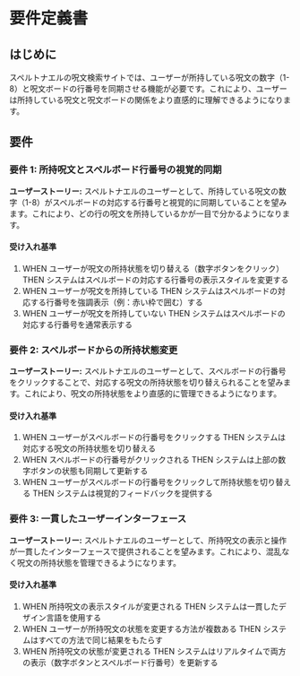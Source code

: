 # 要件定義書

## はじめに

スペルトナエルの呪文検索サイトでは、ユーザーが所持している呪文の数字（1-8）と呪文ボードの行番号を同期させる機能が必要です。これにより、ユーザーは所持している呪文と呪文ボードの関係をより直感的に理解できるようになります。

## 要件

### 要件 1: 所持呪文とスペルボード行番号の視覚的同期

**ユーザーストーリー:** スペルトナエルのユーザーとして、所持している呪文の数字（1-8）がスペルボードの対応する行番号と視覚的に同期していることを望みます。これにより、どの行の呪文を所持しているかが一目で分かるようになります。

#### 受け入れ基準

1. WHEN ユーザーが呪文の所持状態を切り替える（数字ボタンをクリック） THEN システムはスペルボードの対応する行番号の表示スタイルを変更する
2. WHEN ユーザーが呪文を所持している THEN システムはスペルボードの対応する行番号を強調表示（例：赤い枠で囲む）する
3. WHEN ユーザーが呪文を所持していない THEN システムはスペルボードの対応する行番号を通常表示する

### 要件 2: スペルボードからの所持状態変更

**ユーザーストーリー:** スペルトナエルのユーザーとして、スペルボードの行番号をクリックすることで、対応する呪文の所持状態を切り替えられることを望みます。これにより、呪文の所持状態をより直感的に管理できるようになります。

#### 受け入れ基準

1. WHEN ユーザーがスペルボードの行番号をクリックする THEN システムは対応する呪文の所持状態を切り替える
2. WHEN スペルボードの行番号がクリックされる THEN システムは上部の数字ボタンの状態も同期して更新する
3. WHEN ユーザーがスペルボードの行番号をクリックして所持状態を切り替える THEN システムは視覚的フィードバックを提供する

### 要件 3: 一貫したユーザーインターフェース

**ユーザーストーリー:** スペルトナエルのユーザーとして、所持呪文の表示と操作が一貫したインターフェースで提供されることを望みます。これにより、混乱なく呪文の所持状態を管理できるようになります。

#### 受け入れ基準

1. WHEN 所持呪文の表示スタイルが変更される THEN システムは一貫したデザイン言語を使用する
2. WHEN ユーザーが所持呪文の状態を変更する方法が複数ある THEN システムはすべての方法で同じ結果をもたらす
3. WHEN 所持呪文の状態が変更される THEN システムはリアルタイムで両方の表示（数字ボタンとスペルボード行番号）を更新する
